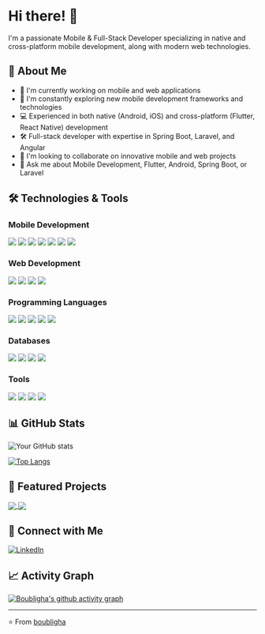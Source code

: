 # Hi there! 👋 

I'm a passionate Mobile & Full-Stack Developer specializing in native and cross-platform mobile development, along with modern web technologies.

## 🚀 About Me
- 🔭 I'm currently working on mobile and web applications
- 🌱 I'm constantly exploring new mobile development frameworks and technologies
- 💻 Experienced in both native (Android, iOS) and cross-platform (Flutter, React Native) development
- 🛠️ Full-stack developer with expertise in Spring Boot, Laravel, and Angular
- 👯 I'm looking to collaborate on innovative mobile and web projects
- 💬 Ask me about Mobile Development, Flutter, Android, Spring Boot, or Laravel

## 🛠️ Technologies & Tools
### Mobile Development
![](https://img.shields.io/badge/Android-3DDC84?style=flat&logo=android&logoColor=white)
![](https://img.shields.io/badge/Kotlin-0095D5?style=flat&logo=kotlin&logoColor=white)
![](https://img.shields.io/badge/Java-ED8B00?style=flat&logo=java&logoColor=white)
![](https://img.shields.io/badge/Flutter-02569B?style=flat&logo=flutter&logoColor=white)
![](https://img.shields.io/badge/Dart-0175C2?style=flat&logo=dart&logoColor=white)
![](https://img.shields.io/badge/React_Native-20232A?style=flat&logo=react&logoColor=61DAFB)
![](https://img.shields.io/badge/Swift-FA7343?style=flat&logo=swift&logoColor=white)

### Web Development
![](https://img.shields.io/badge/Angular-DD0031?style=flat&logo=angular&logoColor=white)
![](https://img.shields.io/badge/Spring_Boot-6DB33F?style=flat&logo=spring-boot&logoColor=white)
![](https://img.shields.io/badge/Laravel-FF2D20?style=flat&logo=laravel&logoColor=white)
![](https://img.shields.io/badge/Express.js-404D59?style=flat)

### Programming Languages
![](https://img.shields.io/badge/JavaScript-F7DF1E?style=flat&logo=javascript&logoColor=black)
![](https://img.shields.io/badge/TypeScript-007ACC?style=flat&logo=typescript&logoColor=white)
![](https://img.shields.io/badge/PHP-777BB4?style=flat&logo=php&logoColor=white)
![](https://img.shields.io/badge/Python-3776AB?style=flat&logo=python&logoColor=white)
![](https://img.shields.io/badge/C++-00599C?style=flat&logo=c%2B%2B&logoColor=white)

### Databases
![](https://img.shields.io/badge/Firebase-FFCA28?style=flat&logo=firebase&logoColor=black)
![](https://img.shields.io/badge/MySQL-4479A1?style=flat&logo=mysql&logoColor=white)
![](https://img.shields.io/badge/MongoDB-4EA94B?style=flat&logo=mongodb&logoColor=white)
![](https://img.shields.io/badge/SQLite-07405E?style=flat&logo=sqlite&logoColor=white)

### Tools
![](https://img.shields.io/badge/Git-F05032?style=flat&logo=git&logoColor=white)
![](https://img.shields.io/badge/GitHub-181717?style=flat&logo=github&logoColor=white)
![](https://img.shields.io/badge/VS_Code-007ACC?style=flat&logo=visual-studio-code&logoColor=white)
![](https://img.shields.io/badge/Android_Studio-3DDC84?style=flat&logo=android-studio&logoColor=white)

## 📊 GitHub Stats

![Your GitHub stats](https://github-readme-stats.vercel.app/api?username=boubligha&show_icons=true&theme=tokyonight)

[![Top Langs](https://github-readme-stats.vercel.app/api/top-langs/?username=boubligha&layout=compact&theme=tokyonight&langs_count=8)](https://github.com/anuraghazra/github-readme-stats)

## 🌟 Featured Projects

<a href="https://github.com/boubligha/project1">
  <img align="center" src="https://github-readme-stats.vercel.app/api/pin/?username=boubligha&repo=project1&theme=tokyonight" />
</a>
<a href="https://github.com/boubligha/project2">
  <img align="center" src="https://github-readme-stats.vercel.app/api/pin/?username=boubligha&repo=project2&theme=tokyonight" />
</a>

## 🤝 Connect with Me
[![LinkedIn](https://img.shields.io/badge/LinkedIn-0077B5?style=for-the-badge&logo=linkedin&logoColor=white)](https://www.linkedin.com/in/abderrahman-boubligha-ab4772318/)

## 📈 Activity Graph
[![Boubligha's github activity graph](https://github-readme-activity-graph.vercel.app/graph?username=boubligha&theme=react-dark)](https://github.com/ashutosh00710/github-readme-activity-graph)

---
⭐️ From [boubligha](https://github.com/boubligha) 
